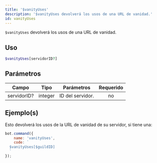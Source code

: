 ```yaml
---
title: '$vanityUses'
description: '$vanityUses devolverá los usos de una URL de vanidad.'
id: vanityUses
---
```


`$vanityUses` devolverá los usos de una URL de vanidad.

## Uso

```php
$vanityUses[servidorID?]
```

## Parámetros

| Campo       | Tipo    | Parámetros       | Requerido |
| ----------- | ------- | ---------------- |:---------:|
| servidorID? | integer | ID del servidor. |    no     |

## Ejemplo(s)

Esto devolverá los usos de la URL de vanidad de su servidor, si tiene una:

```javascript
bot.command({
    name: 'vanityUses',
    code: `
  $vanityUses[$guildID]
  `
});
```
